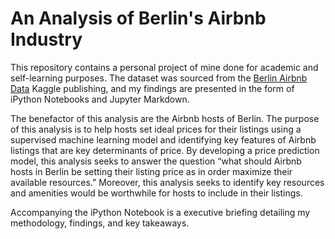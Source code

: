 # An Analysis of Berlin's Airbnb Industry
This repository contains a personal project of mine done for academic and self-learning purposes. The dataset was sourced from the <a href="https://www.kaggle.com/brittabettendorf/berlin-airbnb-data">Berlin Airbnb Data</a> Kaggle publishing, and my findings are presented in the form of iPython Notebooks and Jupyter Markdown.

The benefactor of this analysis are the Airbnb hosts of Berlin. The purpose of this analysis is to help hosts set ideal prices for their listings using a supervised machine learning model and identifying key features of Airbnb listings that are key determinants of price. By developing a price prediction model, this analysis seeks to answer the question “what should Airbnb hosts in Berlin be setting their listing price as in order maximize their available resources.” Moreover, this analysis seeks to identify key resources and amenities would be worthwhile for hosts to include in their listings.

Accompanying the iPython Notebook is a executive briefing detailing my methodology, findings, and key takeaways.

